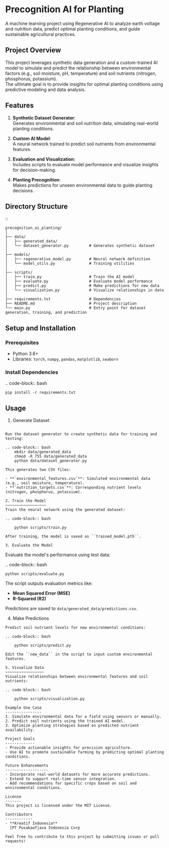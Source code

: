 Precognition AI for Planting
============================

A machine learning project using Regenerative AI to analyze earth voltage and nutrition data, 
predict optimal planting conditions, and guide sustainable agricultural practices.

Project Overview
----------------
This project leverages synthetic data generation and a custom-trained AI model to simulate and predict the relationship 
between environmental factors (e.g., soil moisture, pH, temperature) and soil nutrients (nitrogen, phosphorus, potassium).  
The ultimate goal is to provide insights for optimal planting conditions using predictive modeling and data analysis.

Features
--------
1. **Synthetic Dataset Generator**:  
   Generates environmental and soil nutrition data, simulating real-world planting conditions.

2. **Custom AI Model**:  
   A neural network trained to predict soil nutrients from environmental features.

3. **Evaluation and Visualization**:  
   Includes scripts to evaluate model performance and visualize insights for decision-making.

4. **Planting Precognition**:  
   Makes predictions for unseen environmental data to guide planting decisions.

Directory Structure
-------------------
::

    precognition_ai_planting/
    │
    ├── data/
    │   ├── generated_data/
    │   └── dataset_generator.py         # Generates synthetic dataset
    │
    ├── models/
    │   ├── regenerative_model.py        # Neural network definition
    │   └── model_utils.py               # Training utilities
    │
    ├── scripts/
    │   ├── train.py                     # Train the AI model
    │   ├── evaluate.py                  # Evaluate model performance
    │   ├── predict.py                   # Make predictions for new data
    │   └── visualization.py             # Visualize relationships in data
    │
    ├── requirements.txt                 # Dependencies
    ├── README.md                        # Project description
    └── main.py                          # Entry point for dataset generation, training, and prediction

Setup and Installation
----------------------
### Prerequisites

- Python 3.8+
- Libraries: ``torch``, ``numpy``, ``pandas``, ``matplotlib``, ``seaborn``

### Install Dependencies

.. code-block:: bash

    pip install -r requirements.txt

Usage
-----
1. Generate Dataset
~~~~~~~~~~~~~~~~~~~

Run the dataset generator to create synthetic data for training and testing:

.. code-block:: bash
    mkdir data/generated_data
    chmod -R 755 data/generated_data
    python data/dataset_generator.py

This generates two CSV files:

- **`environmental_features.csv`**: Simulated environmental data (e.g., soil moisture, temperature).
- **`nutrition_targets.csv`**: Corresponding nutrient levels (nitrogen, phosphorus, potassium).

2. Train the Model
~~~~~~~~~~~~~~~~~~
Train the neural network using the generated dataset:

.. code-block:: bash

    python scripts/train.py

After training, the model is saved as ``trained_model.pth``.

3. Evaluate the Model
~~~~~~~~~~~~~~~~~~~~~
Evaluate the model's performance using test data:

.. code-block:: bash

    python scripts/evaluate.py

The script outputs evaluation metrics like:

- **Mean Squared Error (MSE)**
- **R-Squared (R2)**

Predictions are saved to ``data/generated_data/predictions.csv``.

4. Make Predictions
~~~~~~~~~~~~~~~~~~~
Predict soil nutrient levels for new environmental conditions:

.. code-block:: bash

    python scripts/predict.py

Edit the ``new_data`` in the script to input custom environmental features.

5. Visualize Data
~~~~~~~~~~~~~~~~~
Visualize relationships between environmental features and soil nutrients:

.. code-block:: bash

    python scripts/visualization.py

Example Use Case
----------------
1. Simulate environmental data for a field using sensors or manually.
2. Predict soil nutrients using the trained AI model.
3. Optimize planting strategies based on predicted nutrient availability.

Project Goals
-------------
- Provide actionable insights for precision agriculture.
- Use AI to promote sustainable farming by predicting optimal planting conditions.

Future Enhancements
-------------------
- Incorporate real-world datasets for more accurate predictions.
- Extend to support real-time sensor integration.
- Add recommendations for specific crops based on soil and environmental conditions.

License
-------
This project is licensed under the MIT License.

Contributors
------------
- **Kreatif Indonesia**  
  [PT Pusakaofjava Indonesia Corp 

Feel free to contribute to this project by submitting issues or pull requests!
